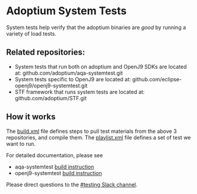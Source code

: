 # Adoptium System Tests

System tests help verify that the adoptium binaries are *good* by running a variety of load tests.

## Related repositories:
- System tests that run both on adoptium and OpenJ9 SDKs are located at:  github.com/adoptium/aqa-systemtest.git
- System tests specific to OpenJ9 are located at: github.com/eclipse-openj9/openj9-systemtest.git
- STF framework that runs system tests are located at: github.com/adoptium/STF.git

## How it works
The [build.xml](https://github.com/adoptium/aqa-tests/blob/master/system/build.xml) file defines steps to pull test materials from the above 3 repositories, and compile them. The [playlist.xml](https://github.com/adoptium/aqa-tests/blob/master/system/playlist.xml) file defines a set of test we want to run.

For detailed documentation, please see
- aqa-systemtest [build instruction](https://github.com/adoptium/aqa-systemtest/blob/master/openjdk.build/docs/build.md)
- openj9-systemtest [build instruction](https://github.com/eclipse-openj9/openj9-systemtest/blob/master/openj9.build/docs/build.md)

Please direct questions to the [#testing Slack channel](https://adoptium.slack.com/archives/C5219G28G).
